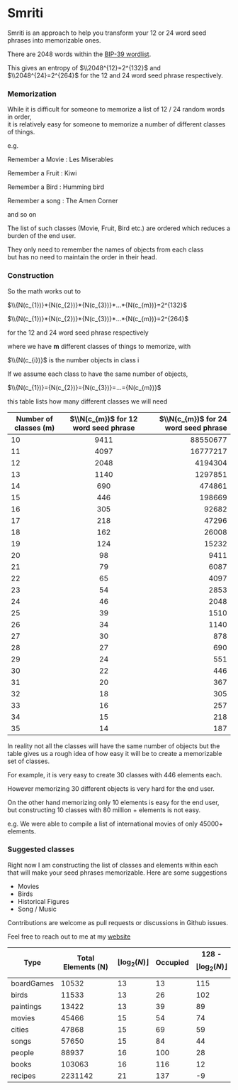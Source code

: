 # Smriti

Smriti is an approach to help you transform your 12 or 24 word seed phrases into memorizable ones.

There are 2048 words within the [BIP-39 wordlist](https://github.com/bitcoin/bips/blob/master/bip-0039/english.txt).

This gives an entropy of $`\\2048^{12}=2^{132}`$ and $`\\2048^{24}=2^{264}`$ for the 12 and 24 word seed phrase respectively.

### Memorization

While it is difficult for someone to memorize a list of 12 / 24 random words in order,<br> it is relatively easy for someone to memorize a number of different classes of things.

e.g.

Remember a Movie : Les Miserables

Remember a Fruit : Kiwi

Remember a Bird : Humming bird

Remember a song : The Amen Corner

and so on

The list of such classes (Movie, Fruit, Bird etc.) are ordered which reduces a <br> burden of the end user.

They only need to remember the names of objects from each class <br> but has no need to maintain the order in their head.

### Construction

So the math works out to

$`\\{N(c_{1})}*{N(c_{2})}*{N(c_{3})}*...*{N(c_{m})}=2^{132}`$

$`\\{N(c_{1})}*{N(c_{2})}*{N(c_{3})}*...*{N(c_{m})}=2^{264}`$

for the 12 and 24 word seed phrase respectively

where we have <b>m</b> different classes of things to memorize, with

$`\\{N(c_{i})}`$ is the number objects in class i

If we assume each class to have the same number of objects, <br>

$`\\{N(c_{1})}={N(c_{2})}={N(c_{3})}=...={N(c_{m})}`$

this table lists how many different classes we will need

| Number of classes (m) | $`\\N(c_{m})`$ for 12 word seed phrase | $`\\N(c_{m})`$ for 24 word seed phrase |
| --------------------- | :------------------------------------: | -------------------------------------: |
| 10                    |                  9411                  |                               88550677 |
| 11                    |                  4097                  |                               16777217 |
| 12                    |                  2048                  |                                4194304 |
| 13                    |                  1140                  |                                1297851 |
| 14                    |                  690                   |                                 474861 |
| 15                    |                  446                   |                                 198669 |
| 16                    |                  305                   |                                  92682 |
| 17                    |                  218                   |                                  47296 |
| 18                    |                  162                   |                                  26008 |
| 19                    |                  124                   |                                  15232 |
| 20                    |                   98                   |                                   9411 |
| 21                    |                   79                   |                                   6087 |
| 22                    |                   65                   |                                   4097 |
| 23                    |                   54                   |                                   2853 |
| 24                    |                   46                   |                                   2048 |
| 25                    |                   39                   |                                   1510 |
| 26                    |                   34                   |                                   1140 |
| 27                    |                   30                   |                                    878 |
| 28                    |                   27                   |                                    690 |
| 29                    |                   24                   |                                    551 |
| 30                    |                   22                   |                                    446 |
| 31                    |                   20                   |                                    367 |
| 32                    |                   18                   |                                    305 |
| 33                    |                   16                   |                                    257 |
| 34                    |                   15                   |                                    218 |
| 35                    |                   14                   |                                    187 |

In reality not all the classes will have the same number of objects but the table gives us a rough idea of how easy it will be to create a memorizable set of classes.

For example, it is very easy to create 30 classes with 446 elements each.

However memorizing 30 different objects is very hard for the end user.

On the other hand memorizing only 10 elements is easy for the end user, <br> but constructing 10 classes with 80 million + elements is not easy.

e.g. We were able to compile a list of international movies of only 45000+ elements.

### Suggested classes

Right now I am constructing the list of classes and elements within each that will make your seed phrases memorizable.
Here are some suggestions

- Movies
- Birds
- Historical Figures
- Song / Music

Contributions are welcome as pull requests or discussions in Github issues.

Feel free to reach out to me at my [website](www.afifahmed.com)

| Type       | Total Elements (N) | $$\lfloor \log_2(N) \rfloor$$ | Occupied | 128 - $$\lfloor \log_2(N) \rfloor$$ |
| ---------- | ------------------ | ----------------------------- | -------- | ----------------------------------- |
| boardGames | 10532              | 13                            | 13       | 115                                 |
| birds      | 11533              | 13                            | 26       | 102                                 |
| paintings  | 13422              | 13                            | 39       | 89                                  |
| movies     | 45466              | 15                            | 54       | 74                                  |
| cities     | 47868              | 15                            | 69       | 59                                  |
| songs      | 57650              | 15                            | 84       | 44                                  |
| people     | 88937              | 16                            | 100      | 28                                  |
| books      | 103063             | 16                            | 116      | 12                                  |
| recipes    | 2231142            | 21                            | 137      | -9                                  |
